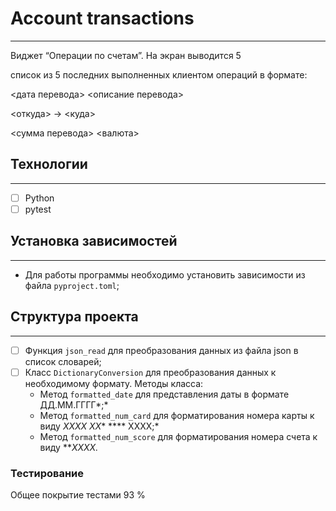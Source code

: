 # Account transactions

---

Виджет “Операции по счетам”. На экран выводится 5 

список из 5 последних выполненных клиентом операций в формате:

<дата перевода> <описание перевода>

<откуда> -> <куда>

<сумма перевода> <валюта>

## Технологии

---

- [ ]  Python
- [ ]  pytest

## Установка зависимостей

---

- Для работы программы необходимо установить зависимости из файла `pyproject.toml`;

## Структура проекта

---

- [ ]  Функция `json_read` для преобразования данных из файла json в список словарей;
- [ ]  Класс `DictionaryConversion` для преобразования данных к необходимому формату. Методы класса:
    - Метод `formatted_date` для представления даты в формате ДД.ММ.ГГГГ*;*
    - Метод `formatted_num_card` для форматирования номера карты к виду *XXXX XX** **** XXXX;*
    - Метод `formatted_num_score` для форматирования номера счета к виду ***XXXX.*

### Тестирование

Общее покрытие тестами 93 %